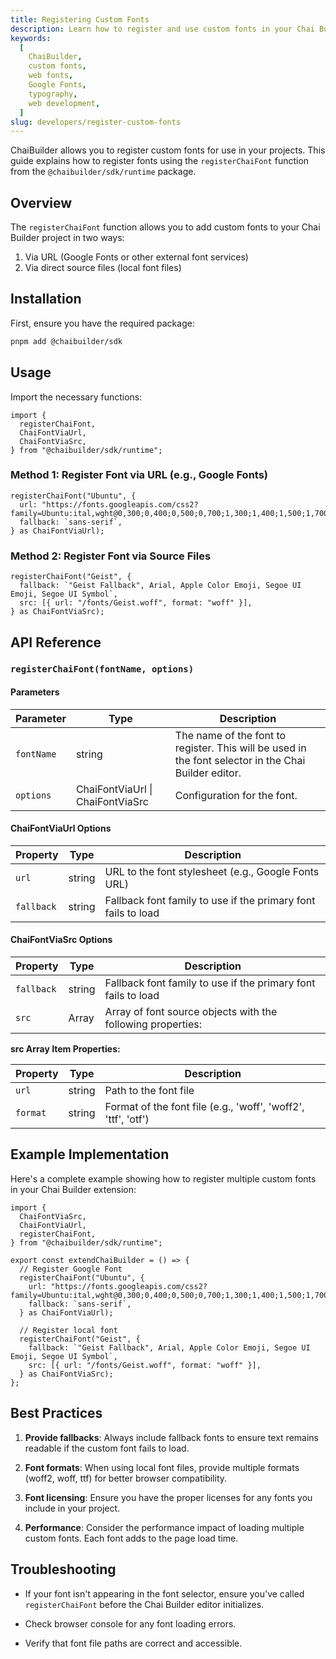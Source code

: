 ```yaml
---
title: Registering Custom Fonts
description: Learn how to register and use custom fonts in your Chai Builder projects using the registerChaiFont function.
keywords:
  [
    ChaiBuilder,
    custom fonts,
    web fonts,
    Google Fonts,
    typography,
    web development,
  ]
slug: developers/register-custom-fonts
---
```


ChaiBuilder allows you to register custom fonts for use in your projects. This guide explains how to register fonts using the `registerChaiFont` function from the `@chaibuilder/sdk/runtime` package.

## Overview

The `registerChaiFont` function allows you to add custom fonts to your Chai Builder project in two ways:

1. Via URL (Google Fonts or other external font services)
2. Via direct source files (local font files)

## Installation

First, ensure you have the required package:

```bash
pnpm add @chaibuilder/sdk
```

## Usage

Import the necessary functions:

```tsx
import {
  registerChaiFont,
  ChaiFontViaUrl,
  ChaiFontViaSrc,
} from "@chaibuilder/sdk/runtime";
```

### Method 1: Register Font via URL (e.g., Google Fonts)

```tsx
registerChaiFont("Ubuntu", {
  url: "https://fonts.googleapis.com/css2?family=Ubuntu:ital,wght@0,300;0,400;0,500;0,700;1,300;1,400;1,500;1,700&display=swap",
  fallback: `sans-serif`,
} as ChaiFontViaUrl);
```

### Method 2: Register Font via Source Files

```tsx
registerChaiFont("Geist", {
  fallback: `"Geist Fallback", Arial, Apple Color Emoji, Segoe UI Emoji, Segoe UI Symbol`,
  src: [{ url: "/fonts/Geist.woff", format: "woff" }],
} as ChaiFontViaSrc);
```

## API Reference

### `registerChaiFont(fontName, options)`

#### Parameters

| Parameter  | Type                             | Description                                                                                          |
| ---------- | -------------------------------- | ---------------------------------------------------------------------------------------------------- |
| `fontName` | string                           | The name of the font to register. This will be used in the font selector in the Chai Builder editor. |
| `options`  | ChaiFontViaUrl \| ChaiFontViaSrc | Configuration for the font.                                                                          |

#### ChaiFontViaUrl Options

| Property   | Type   | Description                                                   |
| ---------- | ------ | ------------------------------------------------------------- |
| `url`      | string | URL to the font stylesheet (e.g., Google Fonts URL)           |
| `fallback` | string | Fallback font family to use if the primary font fails to load |

#### ChaiFontViaSrc Options

| Property   | Type   | Description                                                   |
| ---------- | ------ | ------------------------------------------------------------- |
| `fallback` | string | Fallback font family to use if the primary font fails to load |
| `src`      | Array  | Array of font source objects with the following properties:   |

**src Array Item Properties:**

| Property | Type   | Description                                                   |
| -------- | ------ | ------------------------------------------------------------- |
| `url`    | string | Path to the font file                                         |
| `format` | string | Format of the font file (e.g., 'woff', 'woff2', 'ttf', 'otf') |

## Example Implementation

Here's a complete example showing how to register multiple custom fonts in your Chai Builder extension:

```tsx
import {
  ChaiFontViaSrc,
  ChaiFontViaUrl,
  registerChaiFont,
} from "@chaibuilder/sdk/runtime";

export const extendChaiBuilder = () => {
  // Register Google Font
  registerChaiFont("Ubuntu", {
    url: "https://fonts.googleapis.com/css2?family=Ubuntu:ital,wght@0,300;0,400;0,500;0,700;1,300;1,400;1,500;1,700&display=swap",
    fallback: `sans-serif`,
  } as ChaiFontViaUrl);

  // Register local font
  registerChaiFont("Geist", {
    fallback: `"Geist Fallback", Arial, Apple Color Emoji, Segoe UI Emoji, Segoe UI Symbol`,
    src: [{ url: "/fonts/Geist.woff", format: "woff" }],
  } as ChaiFontViaSrc);
};
```

## Best Practices

1. **Provide fallbacks**: Always include fallback fonts to ensure text remains readable if the custom font fails to load.

2. **Font formats**: When using local font files, provide multiple formats (woff2, woff, ttf) for better browser compatibility.

3. **Font licensing**: Ensure you have the proper licenses for any fonts you include in your project.

4. **Performance**: Consider the performance impact of loading multiple custom fonts. Each font adds to the page load time.

## Troubleshooting

- If your font isn't appearing in the font selector, ensure you've called `registerChaiFont` before the Chai Builder editor initializes.

- Check browser console for any font loading errors.

- Verify that font file paths are correct and accessible.
